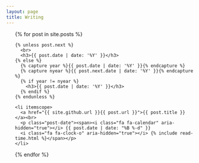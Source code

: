 ```yaml
---
layout: page
title: Writing
---
```

<ul class="posts">
  {% for post in site.posts %}

    {% unless post.next %}
      <br>
      <h3>{{ post.date | date: '%Y' }}</h3>
    {% else %}
      {% capture year %}{{ post.date | date: '%Y' }}{% endcapture %}
      {% capture nyear %}{{ post.next.date | date: '%Y' }}{% endcapture %}
      {% if year != nyear %}
        <h3>{{ post.date | date: '%Y' }}</h3>
      {% endif %}
    {% endunless %}

    <li itemscope>
      <a href="{{ site.github.url }}{{ post.url }}">{{ post.title }}</a><br>
      <p class="post-date"><span><i class="fa fa-calendar" aria-hidden="true"></i> {{ post.date | date: "%B %-d" }} 
      <i class="fa fa-clock-o" aria-hidden="true"></i> {% include read-time.html %}</span></p>
    </li>

  {% endfor %}
</ul>
